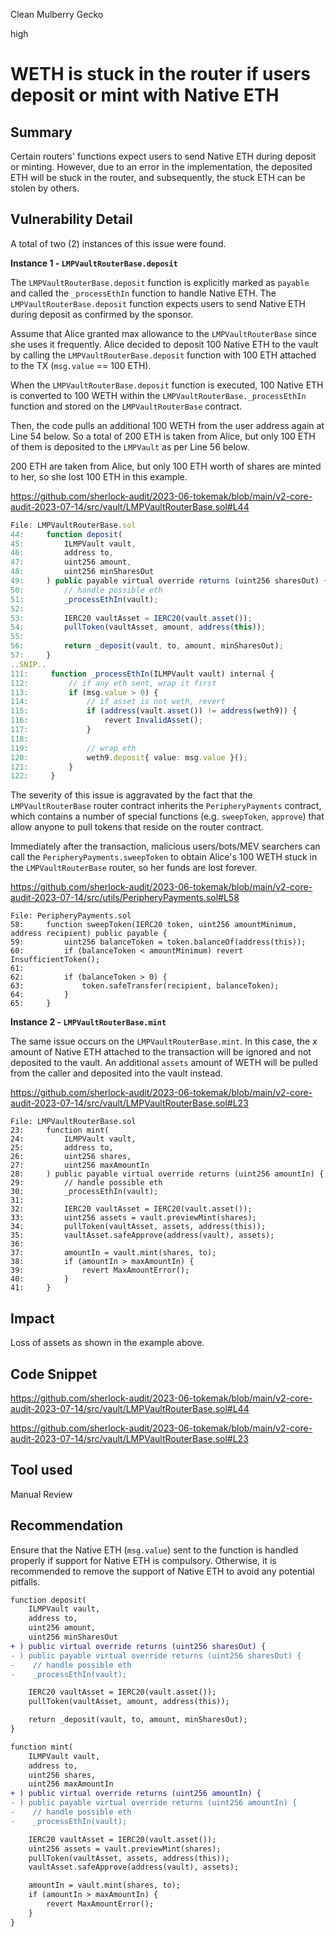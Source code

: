 Clean Mulberry Gecko

high

# WETH is stuck in the router if users deposit or mint with Native ETH
## Summary

Certain routers' functions expect users to send Native ETH during deposit or minting. However, due to an error in the implementation, the deposited ETH will be stuck in the router, and subsequently, the stuck ETH can be stolen by others.

## Vulnerability Detail

A total of two (2) instances of this issue were found.

**Instance 1 - `LMPVaultRouterBase.deposit`**

 The `LMPVaultRouterBase.deposit` function is explicitly marked as `payable` and called the `_processEthIn` function to handle Native ETH. The `LMPVaultRouterBase.deposit` function expects users to send Native ETH during deposit as confirmed by the sponsor.

Assume that Alice granted max allowance to the `LMPVaultRouterBase` since she uses it frequently. Alice decided to deposit 100 Native ETH to the vault by calling the `LMPVaultRouterBase.deposit` function with 100 ETH attached to the TX (`msg.value` == 100 ETH).

When the `LMPVaultRouterBase.deposit` function is executed, 100 Native ETH is converted to 100 WETH within the `LMPVaultRouterBase._processEthIn` function and stored on the `LMPVaultRouterBase` contract.

Then, the code pulls an additional 100 WETH from the user address again at Line 54 below. So a total of 200 ETH is taken from Alice, but only 100 ETH of them is deposited to the `LMPVault` as per Line 56 below.

200 ETH are taken from Alice, but only 100 ETH worth of shares are minted to her, so she lost 100 ETH in this example.

https://github.com/sherlock-audit/2023-06-tokemak/blob/main/v2-core-audit-2023-07-14/src/vault/LMPVaultRouterBase.sol#L44

```typescript
File: LMPVaultRouterBase.sol
44:     function deposit(
45:         ILMPVault vault,
46:         address to,
47:         uint256 amount,
48:         uint256 minSharesOut
49:     ) public payable virtual override returns (uint256 sharesOut) {
50:         // handle possible eth
51:         _processEthIn(vault);
52: 
53:         IERC20 vaultAsset = IERC20(vault.asset());
54:         pullToken(vaultAsset, amount, address(this));
55: 
56:         return _deposit(vault, to, amount, minSharesOut);
57:     }
..SNIP..
111:     function _processEthIn(ILMPVault vault) internal {
112:         // if any eth sent, wrap it first
113:         if (msg.value > 0) {
114:             // if asset is not weth, revert
115:             if (address(vault.asset()) != address(weth9)) {
116:                 revert InvalidAsset();
117:             }
118: 
119:             // wrap eth
120:             weth9.deposit{ value: msg.value }();
121:         }
122:     }
```

The severity of this issue is aggravated by the fact that the `LMPVaultRouterBase` router contract inherits the `PeripheryPayments` contract, which contains a number of special functions (e.g. `sweepToken`, `approve`) that allow anyone to pull tokens that reside on the router contract.

Immediately after the transaction, malicious users/bots/MEV searchers can call the `PeripheryPayments.sweepToken` to obtain Alice's 100 WETH stuck in the `LMPVaultRouterBase` router, so her funds are lost forever.

https://github.com/sherlock-audit/2023-06-tokemak/blob/main/v2-core-audit-2023-07-14/src/utils/PeripheryPayments.sol#L58

```solidity
File: PeripheryPayments.sol
58:     function sweepToken(IERC20 token, uint256 amountMinimum, address recipient) public payable {
59:         uint256 balanceToken = token.balanceOf(address(this));
60:         if (balanceToken < amountMinimum) revert InsufficientToken();
61: 
62:         if (balanceToken > 0) {
63:             token.safeTransfer(recipient, balanceToken);
64:         }
65:     }
```

**Instance 2 - `LMPVaultRouterBase.mint`**

The same issue occurs on the `LMPVaultRouterBase.mint`. In this case, the $x$ amount of Native ETH attached to the transaction will be ignored and not deposited to the vault. An additional `assets` amount of WETH will be pulled from the caller and deposited into the vault instead.

https://github.com/sherlock-audit/2023-06-tokemak/blob/main/v2-core-audit-2023-07-14/src/vault/LMPVaultRouterBase.sol#L23

```solidity
File: LMPVaultRouterBase.sol
23:     function mint(
24:         ILMPVault vault,
25:         address to,
26:         uint256 shares,
27:         uint256 maxAmountIn
28:     ) public payable virtual override returns (uint256 amountIn) {
29:         // handle possible eth
30:         _processEthIn(vault);
31: 
32:         IERC20 vaultAsset = IERC20(vault.asset());
33:         uint256 assets = vault.previewMint(shares);
34:         pullToken(vaultAsset, assets, address(this));
35:         vaultAsset.safeApprove(address(vault), assets);
36: 
37:         amountIn = vault.mint(shares, to);
38:         if (amountIn > maxAmountIn) {
39:             revert MaxAmountError();
40:         }
41:     }
```

## Impact

Loss of assets as shown in the example above.

## Code Snippet

https://github.com/sherlock-audit/2023-06-tokemak/blob/main/v2-core-audit-2023-07-14/src/vault/LMPVaultRouterBase.sol#L44

https://github.com/sherlock-audit/2023-06-tokemak/blob/main/v2-core-audit-2023-07-14/src/vault/LMPVaultRouterBase.sol#L23

## Tool used

Manual Review

## Recommendation

Ensure that the Native ETH (`msg.value`) sent to the function is handled properly if support for Native ETH is compulsory. Otherwise, it is recommended to remove the support of Native ETH to avoid any potential pitfalls.

```diff
function deposit(
    ILMPVault vault,
    address to,
    uint256 amount,
    uint256 minSharesOut
+ ) public virtual override returns (uint256 sharesOut) {
- ) public payable virtual override returns (uint256 sharesOut) {
-    // handle possible eth
-    _processEthIn(vault);

    IERC20 vaultAsset = IERC20(vault.asset());
    pullToken(vaultAsset, amount, address(this));

    return _deposit(vault, to, amount, minSharesOut);
}
```

```diff
function mint(
    ILMPVault vault,
    address to,
    uint256 shares,
    uint256 maxAmountIn
+ ) public virtual override returns (uint256 amountIn) {
- ) public payable virtual override returns (uint256 amountIn) {
-    // handle possible eth
-    _processEthIn(vault);

    IERC20 vaultAsset = IERC20(vault.asset());
    uint256 assets = vault.previewMint(shares);
    pullToken(vaultAsset, assets, address(this));
    vaultAsset.safeApprove(address(vault), assets);

    amountIn = vault.mint(shares, to);
    if (amountIn > maxAmountIn) {
        revert MaxAmountError();
    }
}
```